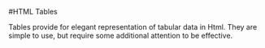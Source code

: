 #HTML Tables

Tables provide for elegant representation of tabular data in Html. They are simple to use, but require some additional attention to be effective.
